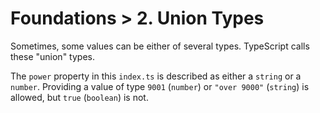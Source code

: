 # Foundations > 2. Union Types

Sometimes, some values can be either of several types.
TypeScript calls these "union" types.

The `power` property in this `index.ts` is described as either a `string` or a `number`.
Providing a value of type `9001` (`number`) or `"over 9000"` (`string`) is allowed, but `true` (`boolean`) is not.
